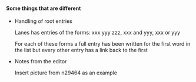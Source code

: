 #### Some things that are different


+ Handling of root entries

    Lanes has entries of the forms: xxx yyy zzz, xxx and yyy, xxx or yyy

    For each of these forms a full entry has been written for the first word in the
    list but every other entry has a link back to the first


+  Notes from the editor

    Insert picture from n29464 as an example
